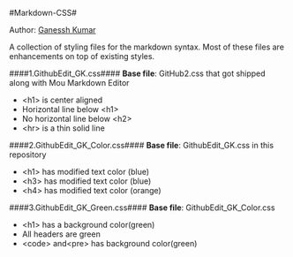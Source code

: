 #Markdown-CSS#

Author: [Ganessh Kumar](ganessh@ganesshkumar.com)

A collection of styling files for the markdown syntax. Most of these files are enhancements on top of existing styles. 

####1.GithubEdit_GK.css####
**Base file**: GitHub2.css that got shipped along with Mou Markdown Editor

* &lt;h1&gt; is center aligned
* Horizontal line below &lt;h1&gt; 
* No horizontal line below &lt;h2&gt; 
* &lt;hr&gt; is a thin solid line

####2.GithubEdit_GK_Color.css####
**Base file**: GithubEdit_GK.css in this repository

* &lt;h1&gt; has modified text color (blue)
* &lt;h3&gt; has modified text color (blue)
* &lt;h4&gt; has modified text color (orange)

####3.GithubEdit_GK_Green.css####
**Base file**: GithubEdit_GK_Color.css

* &lt;h1&gt; has a background color(green)
* All headers are green
* &lt;code&gt; and&lt;pre&gt; has background color(green)

